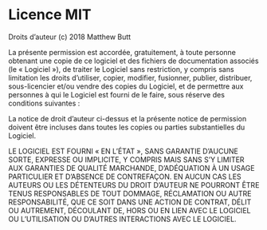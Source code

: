 # Licence MIT

Droits d’auteur (c) 2018 Matthew Butt

La présente permission est accordée, gratuitement, à toute personne obtenant une copie
de ce logiciel et des fichiers de documentation associés (le « Logiciel »), de traiter
le Logiciel sans restriction, y compris sans limitation les droits d’utiliser, copier,
modifier, fusionner, publier, distribuer, sous-licencier et/ou vendre des copies
du Logiciel, et de permettre aux personnes à qui le Logiciel est fourni de le faire,
sous réserve des conditions suivantes :

La notice de droit d’auteur ci-dessus et la présente notice de permission doivent être
incluses dans toutes les copies ou parties substantielles du Logiciel.

LE LOGICIEL EST FOURNI « EN L’ÉTAT », SANS GARANTIE D’AUCUNE SORTE, EXPRESSE OU
IMPLICITE, Y COMPRIS MAIS SANS S’Y LIMITER AUX GARANTIES DE QUALITÉ MARCHANDE,
D’ADÉQUATION À UN USAGE PARTICULIER ET D’ABSENCE DE CONTREFAÇON. EN AUCUN CAS LES
AUTEURS OU LES DÉTENTEURS DU DROIT D’AUTEUR NE POURRONT ÊTRE TENUS RESPONSABLES
DE TOUT DOMMAGE, RÉCLAMATION OU AUTRE RESPONSABILITÉ, QUE CE SOIT DANS UNE ACTION
DE CONTRAT, DÉLIT OU AUTREMENT, DÉCOULANT DE, HORS OU EN LIEN AVEC LE LOGICIEL OU
L’UTILISATION OU D’AUTRES INTERACTIONS AVEC LE LOGICIEL.
